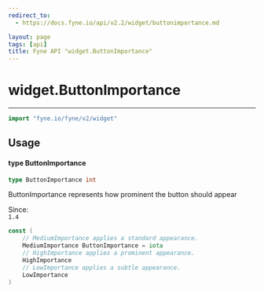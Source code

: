 ```yaml
---
redirect_to:
  - https://docs.fyne.io/api/v2.2/widget/buttonimportance.md

layout: page
tags: [api]
title: Fyne API "widget.ButtonImportance"
---
```



# widget.ButtonImportance
---
```go
import "fyne.io/fyne/v2/widget"
```

## Usage

#### type ButtonImportance

```go
type ButtonImportance int
```

ButtonImportance represents how prominent the button should appear


<div class="since">Since: <code>
1.4</code></div>

```go
const (
	// MediumImportance applies a standard appearance.
	MediumImportance ButtonImportance = iota
	// HighImportance applies a prominent appearance.
	HighImportance
	// LowImportance applies a subtle appearance.
	LowImportance
)
```
